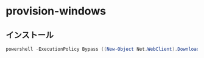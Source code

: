 # provision-windows

## インストール

```powershell
powershell -ExecutionPolicy Bypass ((New-Object Net.WebClient).DownloadString('https://raw.githubusercontent.com/kangaechu/provision-windows/master/install.ps1') | iex)
```
